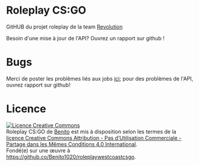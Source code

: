 # Roleplay CS:GO

GitHUB du projet roleplay de la team <a rel="forum" href="https://www.revolution-team.be">Revolution</a>

Besoin d'une mise à jour de l'API? Ouvrez un rapport sur github !

# Bugs

Merci de poster les problèmes liés aux jobs <a rel="issues" href="https://github.com/Benito1020/Roleplay-CS-GO/issues">ici</a>; pour des problèmes de l'API, ouvrez rapport sur github!

# Licence
<a rel="license" href="http://creativecommons.org/licenses/by-nc-sa/4.0/"><img alt="Licence Creative Commons" style="border-width:0" src="https://i.creativecommons.org/l/by-nc-sa/4.0/88x31.png" /></a><br /><span xmlns:dct="http://purl.org/dc/terms/" href="http://purl.org/dc/dcmitype/Text" property="dct:title" rel="dct:type">Roleplay CS:GO</span> de <a xmlns:cc="http://creativecommons.org/ns#" href="https://github.com/Benito1020/roleplaywestcoastcsgo/blob/master/www.revolution-team.be" property="cc:attributionName" rel="cc:attributionURL">Benito</a> est mis à disposition selon les termes de la <a rel="license" href="http://creativecommons.org/licenses/by-nc-sa/4.0/">licence Creative Commons Attribution - Pas d’Utilisation Commerciale - Partage dans les Mêmes Conditions 4.0 International</a>.<br />Fondé(e) sur une œuvre à <a xmlns:dct="http://purl.org/dc/terms/" href="https://github.co/Benito1020/roleplaywestcoastcsgo" rel="dct:source">https://github.co/Benito1020/roleplaywestcoastcsgo</a>.
